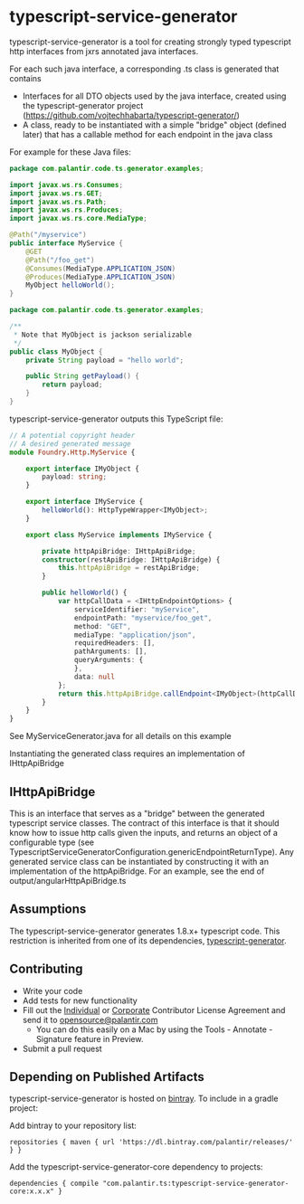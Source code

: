 typescript-service-generator
====================
typescript-service-generator is a tool for creating strongly typed typescript http interfaces from jxrs annotated java interfaces.

For each such java interface, a corresponding .ts class is generated that contains
- Interfaces for all DTO objects used by the java interface, created using the typescript-generator project (https://github.com/vojtechhabarta/typescript-generator/)
- A class, ready to be instantiated with a simple "bridge" object (defined later) that has a callable method for each endpoint in the java class

For example for these Java files:

``` java
package com.palantir.code.ts.generator.examples;

import javax.ws.rs.Consumes;
import javax.ws.rs.GET;
import javax.ws.rs.Path;
import javax.ws.rs.Produces;
import javax.ws.rs.core.MediaType;

@Path("/myservice")
public interface MyService {
    @GET
    @Path("/foo_get")
    @Consumes(MediaType.APPLICATION_JSON)
    @Produces(MediaType.APPLICATION_JSON)
    MyObject helloWorld();
}
```
``` java
package com.palantir.code.ts.generator.examples;

/**
 * Note that MyObject is jackson serializable
 */
public class MyObject {
    private String payload = "hello world";

    public String getPayload() {
        return payload;
    }
}
```

typescript-service-generator outputs this TypeScript file:
``` typescript
// A potential copyright header
// A desired generated message
module Foundry.Http.MyService {

    export interface IMyObject {
        payload: string;
    }

    export interface IMyService {
        helloWorld(): HttpTypeWrapper<IMyObject>;
    }

    export class MyService implements IMyService {

        private httpApiBridge: IHttpApiBridge;
        constructor(restApiBridge: IHttpApiBridge) {
            this.httpApiBridge = restApiBridge;
        }

        public helloWorld() {
            var httpCallData = <IHttpEndpointOptions> {
                serviceIdentifier: "myService",
                endpointPath: "myservice/foo_get",
                method: "GET",
                mediaType: "application/json",
                requiredHeaders: [],
                pathArguments: [],
                queryArguments: {
                },
                data: null
            };
            return this.httpApiBridge.callEndpoint<IMyObject>(httpCallData);
        }
    }
}
```
See MyServiceGenerator.java for all details on this example

Instantiating the generated class requires an implementation of IHttpApiBridge

IHttpApiBridge
-----
This is an interface that serves as a "bridge" between the generated typescript service classes. The contract of this interface is that it should know how to issue http calls given the inputs, and returns an object of a configurable type (see TypescriptServiceGeneratorConfiguration.genericEndpointReturnType). Any generated service class can be instantiated by constructing it with an implementation of the httpApiBridge. For an example, see the end of output/angularHttpApiBridge.ts

Assumptions
-----
The typescript-service-generator generates 1.8.x+ typescript code. This restriction is inherited from one of its dependencies, [typescript-generator](https://github.com/vojtechhabarta/typescript-generator).

Contributing
-----
- Write your code
- Add tests for new functionality
- Fill out the [Individual](https://github.com/palantir/typescript-service-generator/blob/master/Palantir_Individual_Contributor_License_Agreement.pdf?raw=true) or [Corporate](https://github.com/palantir/typescript-service-generator/blob/master/Palantir_Corporate_Contributor_License_Agreement.pdf?raw=true) Contributor License Agreement and send it to [opensource@palantir.com](mailto:opensource@palantir.com)
  - You can do this easily on a Mac by using the Tools - Annotate - Signature feature in Preview.
- Submit a pull request

Depending on Published Artifacts
-----
typescript-service-generator is hosted on [bintray](https://bintray.com/palantir/releases/typescript-service-generator/view). To include in a gradle project:

Add bintray to your repository list:

```
repositories { maven { url 'https://dl.bintray.com/palantir/releases/' } }
```

Add the typescript-service-generator-core dependency to projects:

```
dependencies { compile "com.palantir.ts:typescript-service-generator-core:x.x.x" }
```

